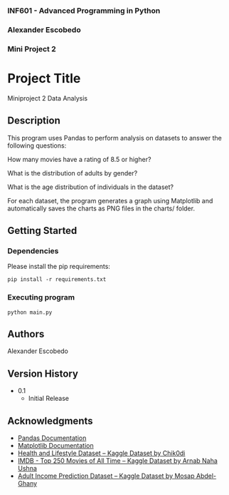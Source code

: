 ### INF601 - Advanced Programming in Python
### Alexander Escobedo
### Mini Project 2
 
 
# Project Title
 
Miniproject 2 Data Analysis  
## Description
 
This program uses Pandas to perform analysis on datasets to answer the following questions:

How many movies have a rating of 8.5 or higher?

What is the distribution of adults by gender?

What is the age distribution of individuals in the dataset?

For each dataset, the program generates a graph using Matplotlib and automatically saves the charts as PNG files in the charts/ folder. 
## Getting Started
 
### Dependencies
 
Please install the pip requirements:

```
pip install -r requirements.txt
```
 

 
### Executing program

```
python main.py
```
 
## Authors

Alexander Escobedo

## Version History

* 0.1
    * Initial Release
 
## Acknowledgments

* [Pandas Documentation](https://pandas.pydata.org/pandas-docs/stable/user_guide/visualization.html)
* [Matplotlib Documentation](https://matplotlib.org/stable/tutorials/pyplot.html)
* [Health and Lifestyle Dataset – Kaggle Dataset by Chik0di](https://www.kaggle.com/datasets/chik0di/health-and-lifestyle-dataset)
* [IMDB - Top 250 Movies of All Time – Kaggle Dataset by Arnab Naha Ushna](https://www.kaggle.com/datasets/arnabnahaushna/imdb-top-250-movies-of-all-time)
* [Adult Income Prediction Dataset – Kaggle Dataset by Mosap Abdel-Ghany](https://www.kaggle.com/datasets/mosapabdelghany/adult-income-prediction-dataset)
